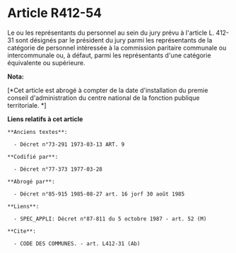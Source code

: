 # Article R412-54

Le ou les représentants du personnel au sein du jury prévu à l'article L. 412-31 sont désignés par le président du jury parmi
les représentants de la catégorie de personnel intéressée à la commission paritaire communale ou intercommunale ou, à défaut,
parmi les représentants d'une catégorie équivalente ou supérieure.

**Nota:**

[*Cet article est abrogé à compter de la date d'installation du premie conseil d'administration du centre national de la
fonction publique territoriale. *]

**Liens relatifs à cet article**

	**Anciens textes**:

	  - Décret n°73-291 1973-03-13 ART. 9

	**Codifié par**:

	  - Décret n°77-373 1977-03-28

	**Abrogé par**:

	  - Décret n°85-915 1985-08-27 art. 16 jorf 30 août 1985

	**Liens**:

	  - SPEC_APPLI: Décret n°87-811 du 5 octobre 1987 - art. 52 (M)

	**Cite**:

	  - CODE DES COMMUNES. - art. L412-31 (Ab)
